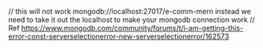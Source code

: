 

 // this will not work mongodb://localhost:27017/e-comm-mern instead we need to take it out the localhost to make your mongodb connection work
 // Ref https://www.mongodb.com/community/forums/t/i-am-getting-this-error-const-serverselectionerror-new-serverselectionerror/162573